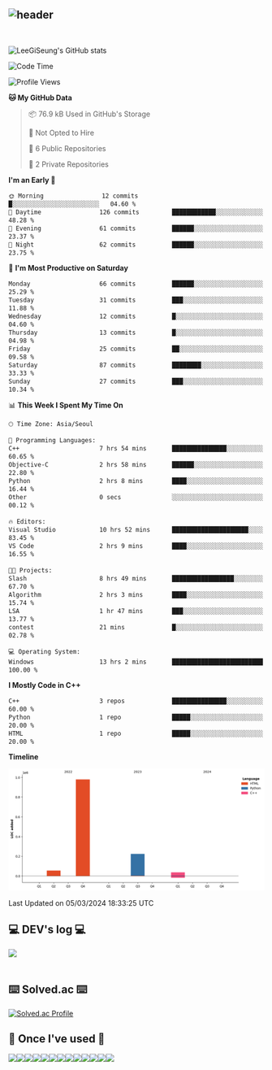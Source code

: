 <div align="left">
  
![header](https://capsule-render.vercel.app/api?type=waving&color=timeGradient&text=LeeGiSeung👋&animation=twinkling&fontSize=35&fontAlignY=40&fontAlign=70&height=250)
---
<br>

![LeeGiSeung's GitHub stats](https://github-readme-stats.vercel.app/api?username=LeeGiSeung&show_icons=true&theme=dark)

<!--START_SECTION:waka-->
![Code Time](http://img.shields.io/badge/Code%20Time-43%20hrs%202%20mins-blue)

![Profile Views](http://img.shields.io/badge/Profile%20Views-172-blue)

**🐱 My GitHub Data** 

> 📦 76.9 kB Used in GitHub's Storage 
 > 
> 🚫 Not Opted to Hire
 > 
> 📜 6 Public Repositories 
 > 
> 🔑 2 Private Repositories 
 > 
**I'm an Early 🐤** 

```text
🌞 Morning                12 commits          █░░░░░░░░░░░░░░░░░░░░░░░░   04.60 % 
🌆 Daytime                126 commits         ████████████░░░░░░░░░░░░░   48.28 % 
🌃 Evening                61 commits          ██████░░░░░░░░░░░░░░░░░░░   23.37 % 
🌙 Night                  62 commits          ██████░░░░░░░░░░░░░░░░░░░   23.75 % 
```
📅 **I'm Most Productive on Saturday** 

```text
Monday                   66 commits          ██████░░░░░░░░░░░░░░░░░░░   25.29 % 
Tuesday                  31 commits          ███░░░░░░░░░░░░░░░░░░░░░░   11.88 % 
Wednesday                12 commits          █░░░░░░░░░░░░░░░░░░░░░░░░   04.60 % 
Thursday                 13 commits          █░░░░░░░░░░░░░░░░░░░░░░░░   04.98 % 
Friday                   25 commits          ██░░░░░░░░░░░░░░░░░░░░░░░   09.58 % 
Saturday                 87 commits          ████████░░░░░░░░░░░░░░░░░   33.33 % 
Sunday                   27 commits          ███░░░░░░░░░░░░░░░░░░░░░░   10.34 % 
```


📊 **This Week I Spent My Time On** 

```text
🕑︎ Time Zone: Asia/Seoul

💬 Programming Languages: 
C++                      7 hrs 54 mins       ███████████████░░░░░░░░░░   60.65 % 
Objective-C              2 hrs 58 mins       ██████░░░░░░░░░░░░░░░░░░░   22.80 % 
Python                   2 hrs 8 mins        ████░░░░░░░░░░░░░░░░░░░░░   16.44 % 
Other                    0 secs              ░░░░░░░░░░░░░░░░░░░░░░░░░   00.12 % 

🔥 Editors: 
Visual Studio            10 hrs 52 mins      █████████████████████░░░░   83.45 % 
VS Code                  2 hrs 9 mins        ████░░░░░░░░░░░░░░░░░░░░░   16.55 % 

🐱‍💻 Projects: 
Slash                    8 hrs 49 mins       █████████████████░░░░░░░░   67.70 % 
Algorithm                2 hrs 3 mins        ████░░░░░░░░░░░░░░░░░░░░░   15.74 % 
LSA                      1 hr 47 mins        ███░░░░░░░░░░░░░░░░░░░░░░   13.77 % 
contest                  21 mins             █░░░░░░░░░░░░░░░░░░░░░░░░   02.78 % 

💻 Operating System: 
Windows                  13 hrs 2 mins       █████████████████████████   100.00 % 
```

**I Mostly Code in C++** 

```text
C++                      3 repos             ███████████████░░░░░░░░░░   60.00 % 
Python                   1 repo              █████░░░░░░░░░░░░░░░░░░░░   20.00 % 
HTML                     1 repo              █████░░░░░░░░░░░░░░░░░░░░   20.00 % 
```



**Timeline**

![Lines of Code chart](https://raw.githubusercontent.com/LeeGiSeung/LeeGiSeung/main/assets/bar_graph.png)


 Last Updated on 05/03/2024 18:33:25 UTC
<!--END_SECTION:waka-->

## 💻 DEV's log 💻
<div style="display:flex; flex-direction:row;">
    <a href="https://easyhomputer.tistory.com">
        <a href="https://velog.io/@kimbab_1004/posts"><img src="https://img.shields.io/badge/Velog-20c997?style=for-the-badge&logo=Velog&logoColor=white">
    </a>
</div><br>


## ⌨️ Solved.ac ⌨️
[![Solved.ac Profile](http://mazassumnida.wtf/api/generate_badge?boj=kimbab1004)](https://solved.ac/kimbab1004)


      
## 🔨 Once I've used 🔨
<div style="display:flex; flex-direction:row;">
    <img src="https://img.shields.io/badge/Andoid Studio-3DDC84?style=flat-square&logo=android studio&logoColor=white">
    <img src="https://img.shields.io/badge/JavaScript-F7DF1E?style=flat-square&logo=JavaScript&logoColor=white">
    <img src="https://img.shields.io/badge/HTML5-E34F26?style=flat-square&logo=HTML5&logoColor=white">
    <img src="https://img.shields.io/badge/React-61DAFB?style=flat-square&logo=React&logoColor=white">
  <br>
  <img src="https://img.shields.io/badge/Anaconda-44A833?style=flat-square&logo=Anaconda&logoColor=white">
  <img src="https://img.shields.io/badge/MongoDB-47A248?style=flat-square&logo=MongoDB&logoColor=white">
  <img src="https://img.shields.io/badge/python-3776AB?style=flat-square&logo=python&logoColor=white">
  <img src="https://img.shields.io/badge/OpenAi-412991?style=flat-square&logo=OpenAi&logoColor=white">
  <img src="https://img.shields.io/badge/Flask-000000?style=flat-square&logo=Flask&logoColor=white">
  <br>
  <img src="https://img.shields.io/badge/Visual Studio-5C2D91?style=flat-square&logo=Visual Studio&logoColor=white">
  <img src="https://img.shields.io/badge/Visual Studio Code-007ACC?style=flat-square&logo=Visual Studio Code&logoColor=white">
  <img src="https://img.shields.io/badge/C++-00599C?style=flat-square&logo=C++&logoColor=white">
  <img src="https://img.shields.io/badge/Unreal Engine-0E1128?style=flat-square&logo=Unreal Engine&logoColor=white">

</div><br>
</div>
